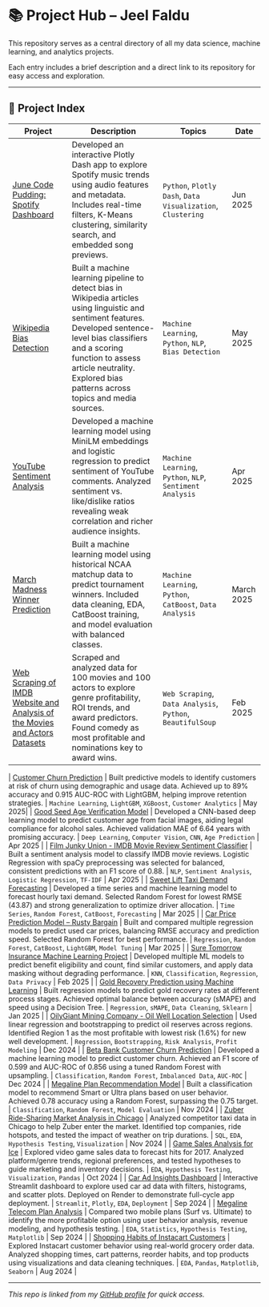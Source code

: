 # 📚 Project Hub – Jeel Faldu

This repository serves as a central directory of all my data science, machine learning, and analytics projects.

Each entry includes a brief description and a direct link to its repository for easy access and exploration.

---

## 📁 Project Index

| Project | Description | Topics | Date |
|--------|-------------|--------|------|
| [June Code Pudding: Spotify Dashboard](https://github.com/jeelfaldu7/june_code_jam) | Developed an interactive Plotly Dash app to explore Spotify music trends using audio features and metadata. Includes real-time filters, K-Means clustering, similarity search, and embedded song previews. | `Python`, `Plotly Dash`, `Data Visualization`, `Clustering` | Jun 2025 |
| [Wikipedia Bias Detection](https://github.com/jeelfaldu7/may_code_jam_pudding) |Built a machine learning pipeline to detect bias in Wikipedia articles using linguistic and sentiment features. Developed sentence-level bias classifiers and a scoring function to assess article neutrality. Explored bias patterns across topics and media sources. | `Machine Learning`, `Python`, `NLP`, `Bias Detection` | May 2025 |
| [YouTube Sentiment Analysis](https://github.com/betanight/youtube_sentiment_analysis) | Developed a machine learning model using MiniLM embeddings and logistic regression to predict sentiment of YouTube comments. Analyzed sentiment vs. like/dislike ratios revealing weak correlation and richer audience insights. | `Machine Learning`, `Python`, `NLP`, `Sentiment Analysis` | Apr 2025 |
| [March Madness Winner Prediction](https://github.com/Phonz-dot/march_madness_prediction) | Built a machine learning model using historical NCAA matchup data to predict tournament winners. Included data cleaning, EDA, CatBoost training, and model evaluation with balanced classes. | `Machine Learning`, `Python`, `CatBoost`, `Data Analysis` | March 2025 |
| [Web Scraping of IMDB Website and Analysis of the Movies and Actors Datasets](https://github.com/JohnFDwy/imdb_web_scraping) | Scraped and analyzed data for 100 movies and 100 actors to explore genre profitability, ROI trends, and award predictors. Found comedy as most profitable and nominations key to award wins. | `Web Scraping`, `Data Analysis`, `Python`, `BeautifulSoup` | Feb 2025 |

| [Customer Churn Prediction](https://github.com/jeelfaldu7/customer_churn_forecasting_for_interconnect) | Built predictive models to identify customers at risk of churn using demographic and usage data. Achieved up to 89% accuracy and 0.915 AUC-ROC with LightGBM, helping improve retention strategies. | `Machine Learning`, `LightGBM`, `XGBoost`, `Customer Analytics` | May 2025|
| [Good Seed Age Verification Model](https://github.com/jeelfaldu7/good_seed_age_verification_model) | Developed a CNN-based deep learning model to predict customer age from facial images, aiding legal compliance for alcohol sales. Achieved validation MAE of 6.64 years with promising accuracy. | `Deep Learning`, `Computer Vision`, `CNN`, `Age Prediction` | Apr 2025 |
| [Film Junky Union - IMDB Movie Review Sentiment Classifier](https://github.com/jeelfaldu7/model_classify_imdb_reviews) | Built a sentiment analysis model to classify IMDB movie reviews. Logistic Regression with spaCy preprocessing was selected for balanced, consistent predictions with an F1 score of 0.88. | `NLP`, `Sentiment Analysis`, `Logistic Regression`, `TF-IDF` | Apr 2025 |
| [Sweet Lift Taxi Demand Forecasting](https://github.com/jeelfaldu7/model_predict_taxi_drivers) | Developed a time series and machine learning model to forecast hourly taxi demand. Selected Random Forest for lowest RMSE (43.87) and strong generalization to optimize driver allocation. | `Time Series`, `Random Forest`, `CatBoost`, `Forecasting` | Mar 2025 |
| [Car Price Prediction Model – Rusty Bargain](https://github.com/jeelfaldu7/model_to_attract_new_customers_for_car_company) | Built and compared multiple regression models to predict used car prices, balancing RMSE accuracy and prediction speed. Selected Random Forest for best performance. | `Regression`, `Random Forest`, `CatBoost`, `LightGBM`, `Model Tuning` | Mar 2025 |
| [Sure Tomorrow Insurance Machine Learning Project](https://github.com/jeelfaldu7/insurance_company_machine_learning_project) | Developed multiple ML models to predict benefit eligibility and count, find similar customers, and apply data masking without degrading performance. | `KNN`, `Classification`, `Regression`, `Data Privacy` | Feb 2025 |
| [Gold Recovery Prediction using Machine Learning](https://github.com/jeelfaldu7/gold_recovery_prediction_using_machine_learning) | Built regression models to predict gold recovery rates at different process stages. Achieved optimal balance between accuracy (sMAPE) and speed using a Decision Tree. | `Regression`, `sMAPE`, `Data Cleaning`, `Sklearn` | Jan 2025 |
| [OilyGiant Mining Company - Oil Well Location Selection](https://github.com/jeelfaldu7/oily_giant_mining_company_project) | Used linear regression and bootstrapping to predict oil reserves across regions. Identified Region 1 as the most profitable with lowest risk (1.6%) for new well development. | `Regression`, `Bootstrapping`, `Risk Analysis`, `Profit Modeling` | Dec 2024 |
| [Beta Bank Customer Churn Prediction](https://github.com/jeelfaldu7/beta_bank_customer_churn_prediction) | Developed a machine learning model to predict customer churn. Achieved an F1 score of 0.599 and AUC-ROC of 0.856 using a tuned Random Forest with upsampling. | `Classification`, `Random Forest`, `Imbalanced Data`, `AUC-ROC` | Dec 2024 |
| [Megaline Plan Recommendation Model](https://github.com/jeelfaldu7/megaline_plan_recommendation_model) | Built a classification model to recommend Smart or Ultra plans based on user behavior. Achieved 0.78 accuracy using a Random Forest, surpassing the 0.75 target. | `Classification`, `Random Forest`, `Model Evaluation` | Nov 2024 |
| [Zuber Ride-Sharing Market Analysis in Chicago](https://github.com/jeelfaldu7/ride_sharing_market_analysis) | Analyzed competitor taxi data in Chicago to help Zuber enter the market. Identified top companies, ride hotspots, and tested the impact of weather on trip durations. | `SQL`, `EDA`, `Hypothesis Testing`, `Visualization` | Nov 2024 |
| [Game Sales Analysis for Ice](http://github.com/jeelfaldu7/game-sales_analysis_for_ice) | Explored video game sales data to forecast hits for 2017. Analyzed platform/genre trends, regional preferences, and tested hypotheses to guide marketing and inventory decisions. | `EDA`, `Hypothesis Testing`, `Visualization`, `Pandas` | Oct 2024 |
| [Car Ad Insights Dashboard](https://github.com/jeelfaldu7/car_ad_insights_dashboard) | Interactive Streamlit dashboard to explore used car ad data with filters, histograms, and scatter plots. Deployed on Render to demonstrate full-cycle app deployment. | `Streamlit`, `Plotly`, `EDA`, `Deployment` | Sep 2024 |
| [Megaline Telecom Plan Analysis](https://github.com/jeelfaldu7/telecom_operator_megaline_project) | Compared two mobile plans (Surf vs. Ultimate) to identify the more profitable option using user behavior analysis, revenue modeling, and hypothesis testing. | `EDA`, `Statistics`, `Hypothesis Testing`, `Matplotlib` | Sep 2024 |
| [Shopping Habits of Instacart Customers](https://github.com/jeelfaldu7/shopping_habits_of_instacart_customers) | Explored Instacart customer behavior using real-world grocery order data. Analyzed shopping times, cart patterns, reorder habits, and top products using visualizations and data cleaning techniques. | `EDA`, `Pandas`, `Matplotlib`, `Seaborn` | Aug 2024 |

---

_This repo is linked from my [GitHub profile](https://github.com/jeelfaldu7) for quick access._


